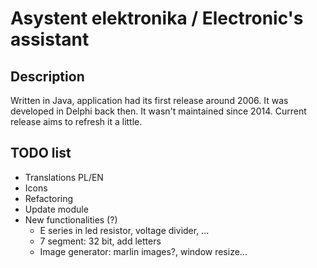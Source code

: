 # Asystent elektronika / Electronic's assistant
## Description

Written in Java, application had its first release around 2006. It was developed in Delphi back then. It wasn't maintained since 2014. Current release aims to refresh it a little.

## TODO list
- Translations PL/EN
- Icons
- Refactoring
- Update module
- New functionalities (?)
    - E series in led resistor, voltage divider, ...
    - 7 segment: 32 bit, add letters
    - Image generator: marlin images?, window resize...